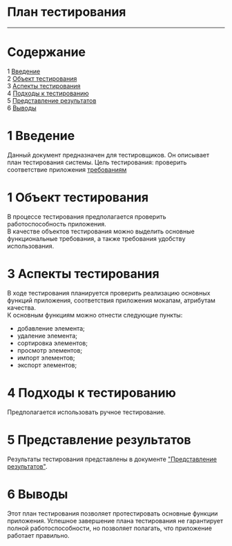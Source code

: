 # План тестирования
---


# Cодержание
1 [Введение](#introduction)  
2 [Объект тестирования](#items)   
3 [Аспекты тестирования](#features)  
4 [Подходы к тестированию](#approach)  
5 [Представление результатов](#pass)  
6 [Выводы](#conclusion)  

<a name="introduction"/>

# 1 Введение

Данный документ предназначен для тестировщиков. Он описывает план тестирования системы. Цель тестирования: проверить соответствие приложения [требованиям](../docs/project_requirements.md)

<a name="items"/>

# 1 Объект тестирования

В процессе тестирования предполагается проверить работоспособность приложения.  
В качестве объектов тестирования можно выделить основные функциональные требования, а также требования удобству использования. 

<a name="features"/>

# 3 Аспекты тестирования

В ходе тестирования планируется проверить реализацию основных функций приложения, соответствия приложения мокапам, атрибутам качества.  
К основным функциям можно отнести следующие пункты:      
* добавление элемента; 
* удаление элемента;
* сортировка элементов;
* просмотр элементов;
* импорт элементов;
* экспорт элементов;

<a name="approach"/>

# 4 Подходы к тестированию

Предполагается использовать ручное тестирование.

<a name="pass"/>

# 5 Представление результатов

Результаты тестирования представлены в документе ["Представление результатов"](./TestResults.md).

<a name="conclusion"/>

# 6 Выводы

Этот план тестирования позволяет протестировать основные функции приложения. Успешное завершение плана тестирования не гарантирует полной работоспособности, но позволяет полагать, что приложение работает правильно.
